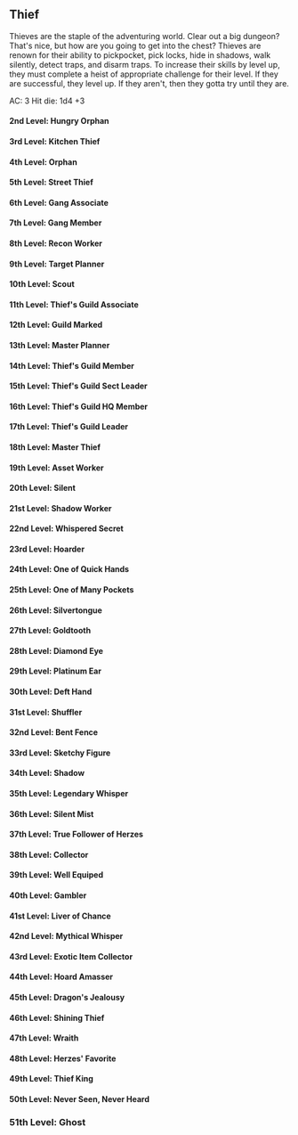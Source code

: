 ﻿## Thief

Thieves are the staple of the adventuring world. Clear out a big dungeon? That's nice, but how are you going to get into the chest?
Thieves are renown for their ability to pickpocket, pick locks, hide in shadows, walk silently, detect traps, and disarm traps.
To increase their skills by level up, they must complete a heist of appropriate challenge for their level. If they are successful, they level up.
If they aren't, then they gotta try until they are.

AC: 3
Hit die: 1d4 +3

#### 2nd Level: Hungry Orphan

#### 3rd Level: Kitchen Thief

#### 4th Level: Orphan

#### 5th Level: Street Thief

#### 6th Level: Gang Associate

#### 7th Level: Gang Member

#### 8th Level: Recon Worker

#### 9th Level: Target Planner

#### 10th Level: Scout

#### 11th Level: Thief's Guild Associate

#### 12th Level: Guild Marked

#### 13th Level: Master Planner

#### 14th Level: Thief's Guild Member

#### 15th Level: Thief's Guild Sect Leader

#### 16th Level: Thief's Guild HQ Member

#### 17th Level: Thief's Guild Leader

#### 18th Level: Master Thief

#### 19th Level: Asset Worker

#### 20th Level: Silent

#### 21st Level: Shadow Worker

#### 22nd Level: Whispered Secret

#### 23rd Level: Hoarder

#### 24th Level: One of Quick Hands

#### 25th Level: One of Many Pockets

#### 26th Level: Silvertongue

#### 27th Level: Goldtooth

#### 28th Level: Diamond Eye

#### 29th Level: Platinum Ear

#### 30th Level: Deft Hand

#### 31st Level: Shuffler

#### 32nd Level: Bent Fence

#### 33rd Level: Sketchy Figure

#### 34th Level: Shadow

#### 35th Level: Legendary Whisper

#### 36th Level: Silent Mist

#### 37th Level: True Follower of Herzes

#### 38th Level: Collector

#### 39th Level: Well Equiped

#### 40th Level: Gambler

#### 41st Level: Liver of Chance

#### 42nd Level: Mythical Whisper

#### 43rd Level: Exotic Item Collector 

#### 44th Level: Hoard Amasser

#### 45th Level: Dragon's Jealousy

#### 46th Level: Shining Thief

#### 47th Level: Wraith

#### 48th Level: Herzes' Favorite

#### 49th Level: Thief King

#### 50th Level: Never Seen, Never Heard

### 51th Level: Ghost
